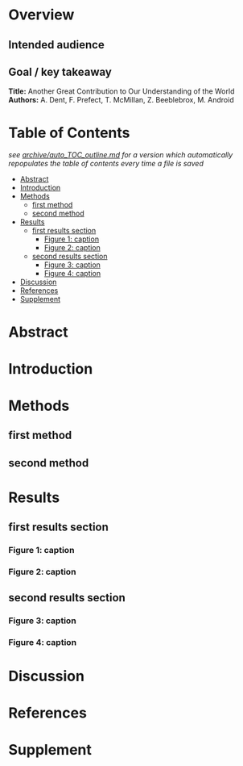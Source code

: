 # Overview
## Intended audience
## Goal / key takeaway
**Title:** Another Great Contribution to Our Understanding of the World
**Authors:** A. Dent, F. Prefect, T. McMillan, Z. Beeblebrox, M. Android

# Table of Contents 
*see [archive/auto_TOC_outline.md](archive/auto_TOC_outline.md) for a version which automatically repopulates the table of contents every time a file is saved*

- [Abstract](#abstract)
- [Introduction](#introduction)
- [Methods](#methods)
  - [first method](#first-method)
  - [second method](#second-method)
- [Results](#results)
  - [first results section](#first-results-section)
    - [Figure 1: caption](#figure-1-caption)
    - [Figure 2: caption](#figure-2-caption)
  - [second results section](#second-results-section)
    - [Figure 3: caption](#figure-3-caption)
    - [Figure 4: caption](#figure-4-caption)
- [Discussion](#discussion)
- [References](#references)
- [Supplement](#supplement)

# Abstract

# Introduction

# Methods

## first method
## second method

# Results
## first results section
### Figure 1: caption
### Figure 2: caption

## second results section
### Figure 3: caption
### Figure 4: caption

# Discussion
# References
# Supplement

